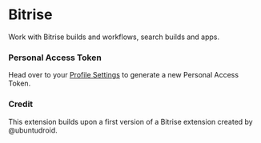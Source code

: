 # Bitrise

Work with Bitrise builds and workflows, search builds and apps.

### Personal Access Token

Head over to your [Profile Settings](https://app.bitrise.io/me/profile#/security) to generate a new Personal Access Token.

### Credit

This extension builds upon a first version of a Bitrise extension created by @ubuntudroid.
